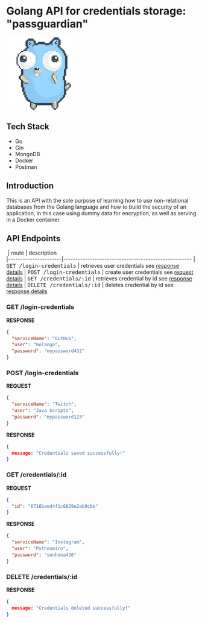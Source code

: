 # Golang API for credentials storage: "passguardian"

![gopher](misc/gopher-dance.gif)

## Tech Stack
- Go
- Gin
- MongoDB
- Docker
- Postman

## Introduction

This is an API with the sole purpose of learning how to use non-relational databases from the Golang language and how to build the security of an application, in this case using dummy data for encryption, as well as serving in a Docker container.

## API Endpoints
​
| route               | description                                          
|----------------------|-----------------------------------------------------
| <kbd>GET /login-credentials</kbd>     | retrieves user credentials see [response details](#get-credentials-detail)
| <kbd>POST /login-credentials</kbd>     | create user credentials see [request details](#post-credentials-detail)
| <kbd>GET /credentials/:id</kbd> | retrieves credential by id see [response details](#get-credential-by-id)
| <kbd>DELETE /credentials/:id</kbd> | deletes credential by id see [response details](#delete-credential-by-id)

<h3 id="get-credentials-detail">GET /login-credentials</h3>

**RESPONSE**
```json
{
  "serviceName": "GitHub",
  "user": "Golango",
  "password": "mypassword432"
}
```

<h3 id="post-credentials-detail">POST /login-credentials</h3>

**REQUEST**
```json
{
  "serviceName": "Twitch",
  "user": "Java Scripto",
  "password": "mypassword123"
}
```

**RESPONSE**
```json
{
  message: "Credentials saved successfully!"
}
```

<h3 id="get-credential-by-id">GET /credentials/:id</h3>

**REQUEST**
```json
{
  "id": "6716baed4f1c6829e2ab9cbe"
}
```

**RESPONSE**
```json
{
  "serviceName": "Instagram",
  "user": "Pythoneiro",
  "password": "senhona426"
}
```

<h3 id="delete-credential-by-id">DELETE /credentials/:id</h3>

**RESPONSE**
```json
{
  message: "Credentials deleted successfully!"
}